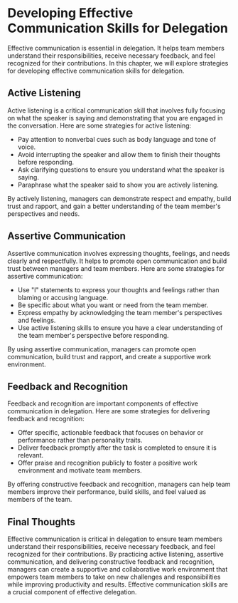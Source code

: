 Developing Effective Communication Skills for Delegation
============================================================================================================

Effective communication is essential in delegation. It helps team members understand their responsibilities, receive necessary feedback, and feel recognized for their contributions. In this chapter, we will explore strategies for developing effective communication skills for delegation.

Active Listening
----------------

Active listening is a critical communication skill that involves fully focusing on what the speaker is saying and demonstrating that you are engaged in the conversation. Here are some strategies for active listening:

* Pay attention to nonverbal cues such as body language and tone of voice.
* Avoid interrupting the speaker and allow them to finish their thoughts before responding.
* Ask clarifying questions to ensure you understand what the speaker is saying.
* Paraphrase what the speaker said to show you are actively listening.

By actively listening, managers can demonstrate respect and empathy, build trust and rapport, and gain a better understanding of the team member's perspectives and needs.

Assertive Communication
-----------------------

Assertive communication involves expressing thoughts, feelings, and needs clearly and respectfully. It helps to promote open communication and build trust between managers and team members. Here are some strategies for assertive communication:

* Use "I" statements to express your thoughts and feelings rather than blaming or accusing language.
* Be specific about what you want or need from the team member.
* Express empathy by acknowledging the team member's perspectives and feelings.
* Use active listening skills to ensure you have a clear understanding of the team member's perspective before responding.

By using assertive communication, managers can promote open communication, build trust and rapport, and create a supportive work environment.

Feedback and Recognition
------------------------

Feedback and recognition are important components of effective communication in delegation. Here are some strategies for delivering feedback and recognition:

* Offer specific, actionable feedback that focuses on behavior or performance rather than personality traits.
* Deliver feedback promptly after the task is completed to ensure it is relevant.
* Offer praise and recognition publicly to foster a positive work environment and motivate team members.

By offering constructive feedback and recognition, managers can help team members improve their performance, build skills, and feel valued as members of the team.

Final Thoughts
--------------

Effective communication is critical in delegation to ensure team members understand their responsibilities, receive necessary feedback, and feel recognized for their contributions. By practicing active listening, assertive communication, and delivering constructive feedback and recognition, managers can create a supportive and collaborative work environment that empowers team members to take on new challenges and responsibilities while improving productivity and results. Effective communication skills are a crucial component of effective delegation.
